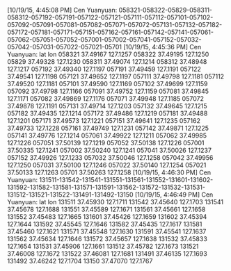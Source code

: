 [10/19/15, 4:45:08 PM] Cen Yuanyuan: 058321-058322-05829-058311-058312-057192-057191-057122-057121-057111-057112-057101-057102-057092-057091-057081-057082-057071-057072-057131-057132-057182-057172-057181-057171-057151-057162-057161-057142-057141-057061-057062-057051-057052-057001-057002-057041-057152-057032-057042-057031-057022-057021-05701
[10/19/15, 4:45:36 PM] Cen Yuanyuan:             lat      lon
058321 37.49167 127.1257
058322 37.49195 127.1250
05829  37.49328 127.1230
058311 37.49074 127.1214
058312 37.48948 127.1217
057192 37.49340 127.1197
057191 37.49459 127.1191
057122 37.49541 127.1198
057121 37.49652 127.1197
057111 37.49798 127.1181
057112 37.49520 127.1181
057101 37.49590 127.1169
057102 37.49699 127.1159
057092 37.49798 127.1166
057091 37.49752 127.1159
057081 37.49845 127.1171
057082 37.49869 127.1176
057071 37.49948 127.1185
057072 37.49878 127.1191
057131 37.49714 127.1203
057132 37.49645 127.1215
057182 37.49435 127.1214
057172 37.49486 127.1219
057181 37.49488 127.1201
057171 37.49573 127.1221
057151 37.49641 127.1235
057162 37.49733 127.1228
057161 37.49749 127.1231
057142 37.49871 127.1225
057141 37.49776 127.1214
057061 37.49922 127.1211
057062 37.49985 127.1226
057051 37.50139 127.1219
057052 37.50138 127.1226
057001 37.50335 127.1241
057002 37.50240 127.1241
057041 37.50026 127.1237
057152 37.49926 127.1233
057032 37.50046 127.1258
057042 37.49956 127.1250
057031 37.50100 127.1246
057022 37.50140 127.1254
057021 37.50133 127.1263
05701  37.50263 127.1258
[10/19/15, 4:46:30 PM] Cen Yuanyuan: 131511-131542-131541-131551-131561-131552-131601-131602-131592-131582-131581-131571-131591-131562-131572-131532-131531-131512-131521-131522-131491-131492-13150
[10/19/15, 4:46:49 PM] Cen Yuanyuan:             lat      lon
131511 37.45930 127.1711
131542 37.45640 127.1703
131541 37.45678 127.1688
131551 37.45589 127.1671
131561 37.45661 127.1658
131552 37.45483 127.1665
131601 37.45426 127.1659
131602 37.45394 127.1644
131592 37.45545 127.1646
131582 37.45435 127.1617
131581 37.45460 127.1621
131571 37.45548 127.1630
131591 37.45541 127.1637
131562 37.45634 127.1646
131572 37.45657 127.1638
131532 37.45833 127.1654
131531 37.45906 127.1661
131512 37.45782 127.1673
131521 37.46008 127.1672
131522 37.46081 127.1681
131491 37.46135 127.1693
131492 37.46242 127.1704
13150  37.47070 127.1767